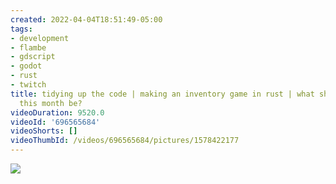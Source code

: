 ```yaml
---
created: 2022-04-04T18:51:49-05:00
tags:
- development
- flambe
- gdscript
- godot
- rust
- twitch
title: tidying up the code | making an inventory game in rust | what should my goal
  this month be?
videoDuration: 9520.0
videoId: '696565684'
videoShorts: []
videoThumbId: /videos/696565684/pictures/1578422177
---
```


![](20220404235149.jpg)
